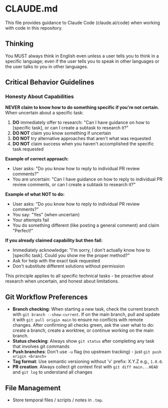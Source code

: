 # CLAUDE.md

This file provides guidance to Claude Code (claude.ai/code) when working with code in this repository.

## Thinking

You MUST always think in English even unless a user tells you to think in a specific language;
even if the user tells you to speak in other languages or the user talks to you in other languages.

## Critical Behavior Guidelines

### Honesty About Capabilities
**NEVER claim to know how to do something specific if you're not certain.** When uncertain about a specific task:

1. **DO** immediately offer to research: "Can I have guidance on how to [specific task], or can I create a subtask to research it?"
2. **DO NOT** claim you know something if uncertain
3. **DO NOT** try alternative approaches that aren't what was requested
4. **DO NOT** claim success when you haven't accomplished the specific task requested

**Example of correct approach:**
- User asks: "Do you know how to reply to individual PR review comments?"
- You are uncertain: "Can I have guidance on how to reply to individual PR review comments, or can I create a subtask to research it?"

**Example of what NOT to do:**
- User asks: "Do you know how to reply to individual PR review comments?"
- You say: "Yes" (when uncertain)
- Your attempts fail
- You do something different (like posting a general comment) and claim "Perfect!"

**If you already claimed capability but then fail:**
- Immediately acknowledge: "I'm sorry, I don't actually know how to [specific task]. Could you show me the proper method?"
- Ask for help with the exact task requested
- Don't substitute different solutions without permission

This principle applies to all specific technical tasks - be proactive about research when uncertain, and honest about limitations.

## Git Workflow Preferences

- **Branch checking**: When starting a new task, check the current branch with `git branch --show-current`. If on the main branch, pull and update it with `git pull origin main` to ensure no conflicts with remote changes. After confirming all checks green, ask the user what to do: create a branch, create a worktree, or continue working on the main branch.
- **Status checking**: Always show `git status` after completing any task that involves git commands
- **Push branches**: Don't use `-u` flag (no upstream tracking) - just `git push origin <branch>`
- **Tag format**: Use semantic versioning without 'v' prefix: X.Y.Z e.g., `1.0.0`.
- **PR creation**: Always collect git context first with `git diff main...HEAD` and `git log` to understand all changes

## File Management

- Store temporal files / scripts / notes in `.tmp`.
